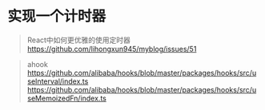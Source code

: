# 实现一个计时器
>
> React中如何更优雅的使用定时器
> <https://github.com/lihongxun945/myblog/issues/51>

> ahook
> <https://github.com/alibaba/hooks/blob/master/packages/hooks/src/useInterval/index.ts>
> <https://github.com/alibaba/hooks/blob/master/packages/hooks/src/useMemoizedFn/index.ts>
